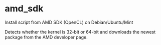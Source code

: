 amd_sdk
=======

Install script from AMD SDK (OpenCL) on Debian/Ubuntu/Mint

Detects whether the kernel is 32-bit or 64-bit and downloads
the newest package from the AMD developer page. 


